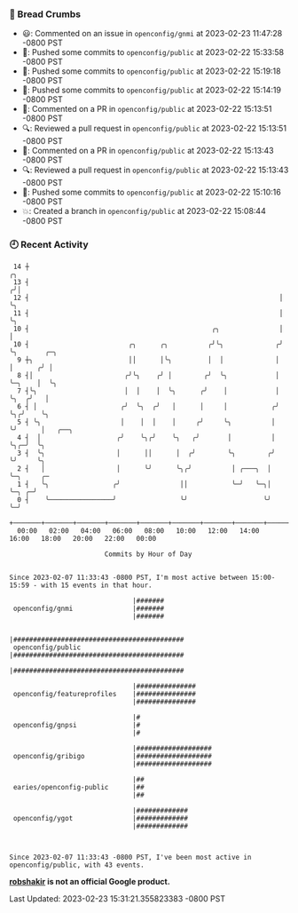 ### 🍞 Bread Crumbs

 * 😃: Commented on an issue in `openconfig/gnmi` at 2023-02-23 11:47:28 -0800 PST
 * 🚢: Pushed some commits to `openconfig/public` at 2023-02-22 15:33:58 -0800 PST
 * 🚢: Pushed some commits to `openconfig/public` at 2023-02-22 15:19:18 -0800 PST
 * 🚢: Pushed some commits to `openconfig/public` at 2023-02-22 15:14:19 -0800 PST
 * 💬: Commented on a PR in  `openconfig/public` at 2023-02-22 15:13:51 -0800 PST
 * 🔍: Reviewed a pull request in  `openconfig/public` at 2023-02-22 15:13:51 -0800 PST
 * 💬: Commented on a PR in  `openconfig/public` at 2023-02-22 15:13:43 -0800 PST
 * 🔍: Reviewed a pull request in  `openconfig/public` at 2023-02-22 15:13:43 -0800 PST
 * 🚢: Pushed some commits to `openconfig/public` at 2023-02-22 15:10:16 -0800 PST
 * 💥: Created a branch in `openconfig/public` at 2023-02-22 15:08:44 -0800 PST

### 🕘 Recent Activity
```
 14 ┼                                                                ╭╮
 13 ┤                                                               ╭╯│
 12 ┤                                                               │ ╰╮
 11 ┤                                                               │  ╰╮
 10 ┤                                              ╭╮               │   │
 10 ┤                         ╭╮      ╭╮          ╭╯╰╮             ╭╯   ╰╮       ╭─╮
  9 ┼╮                        ││      │╰╮         │  │             │     │      ╭╯ │
  8 ┤│                       ╭╯╰╮    ╭╯ │        ╭╯  ╰╮            │     ╰─╮    │  ╰╮
  7 ┤╰╮                      │  │    │  ╰╮      ╭╯    │            │       ╰╮  ╭╯   │
  6 ┤ │                     ╭╯  ╰╮  ╭╯   │      │     │           ╭╯        ╰╮╭╯    ╰╮
  5 ┤ ╰╮                    │    │  │    │     ╭╯     ╰╮          │          ╰╯      │   ╭──╮
  4 ┤  │                   ╭╯    ╰╮╭╯    ╰╮   ╭╯       │          │                  ╰╮╭─╯  ╰╮
  3 ┤  ╰╮                  │      ││      │  ╭╯        ╰╮        ╭╯                   ╰╯     ╰╮
  2 ┤   │                  │      ╰╯      ╰╮╭╯          │ ╭───╮  │                            ╰─╮     ╭─
  1 ┤   ╰╮                ╭╯               ││           ╰─╯   ╰─╮│                              ╰─╮ ╭─╯
  0 ┤    ╰────────────────╯                ╰╯                   ╰╯                                ╰─╯
    +───────+───────+───────+───────+───────+───────+───────+───────+───────+───────+───────+───────+────
  00:00   02:00   04:00   06:00   08:00   10:00   12:00   14:00   16:00   18:00   20:00   22:00   00:00   

						Commits by Hour of Day


Since 2023-02-07 11:33:43 -0800 PST, I'm most active between 15:00-15:59 - with 15 events in that hour.

```



```
                               |#######
 openconfig/gnmi               |#######
                               |#######

                               |###########################################
 openconfig/public             |###########################################
                               |###########################################

                               |###############
 openconfig/featureprofiles    |###############
                               |###############

                               |#
 openconfig/gnpsi              |#
                               |#

                               |###################
 openconfig/gribigo            |###################
                               |###################

                               |##
 earies/openconfig-public      |##
                               |##

                               |#############
 openconfig/ygot               |#############
                               |#############



Since 2023-02-07 11:33:43 -0800 PST, I've been most active in openconfig/public, with 43 events.

```
**[robshakir](mailto:robjs@google.com) is not an official Google product.**  


Last Updated: 2023-02-23 15:31:21.355823383 -0800 PST
